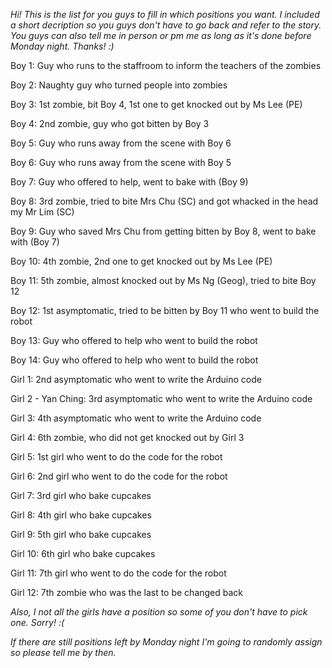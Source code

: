 *Hi! This is the list for you guys to fill in which positions you want. I included a short decription so you guys don't have to go back and refer to the story. You guys can also tell me in person or pm me as long as it's done before Monday night. Thanks! :)*

Boy 1: Guy who runs to the staffroom to inform the teachers of the zombies

Boy 2: Naughty guy who turned people into zombies

Boy 3: 1st zombie, bit Boy 4, 1st one to get knocked out by Ms Lee (PE)

Boy 4: 2nd zombie, guy who got bitten by Boy 3

Boy 5: Guy who runs away from the scene with Boy 6

Boy 6: Guy who runs away from the scene with Boy 5

Boy 7: Guy who offered to help, went to bake with (Boy 9)

Boy 8: 3rd zombie, tried to bite Mrs Chu (SC) and got whacked in the head my Mr Lim (SC)

Boy 9: Guy who saved Mrs Chu from getting bitten by Boy 8, went to bake with (Boy 7)

Boy 10: 4th zombie, 2nd one to get knocked out by Ms Lee (PE)

Boy 11: 5th zombie, almost knocked out by Ms Ng (Geog), tried to bite Boy 12

Boy 12: 1st asymptomatic, tried to be bitten by Boy 11 who went to build the robot

Boy 13: Guy who offered to help who went to build the robot

Boy 14: Guy who offered to help who went to build the robot

Girl 1: 2nd asymptomatic who went to write the Arduino code

Girl 2 - Yan Ching: 3rd asymptomatic who went to write the Arduino code

Girl 3: 4th asymptomatic who went to write the Arduino code

Girl 4: 6th zombie, who did not get knocked out by Girl 3

Girl 5: 1st girl who went to do the code for the robot

Girl 6: 2nd girl who went to do the code for the robot

Girl 7: 3rd girl who bake cupcakes

Girl 8: 4th girl who bake cupcakes

Girl 9: 5th girl who bake cupcakes

Girl 10: 6th girl who bake cupcakes

Girl 11: 7th girl who went to do the code for the robot

Girl 12: 7th zombie who was the last to be changed back

*Also, I not all the girls have a position so some of you don't have to pick one. Sorry! :(*

*If there are still positions left by Monday night I'm going to randomly assign so please tell me by then.*
